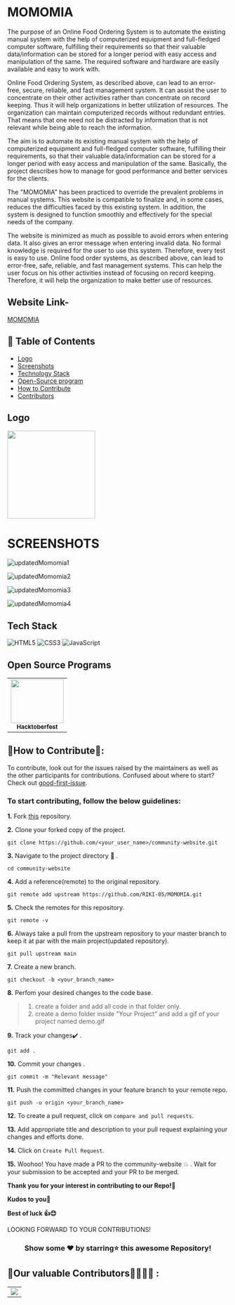 # MOMOMIA

The purpose of an Online Food Ordering System is to automate the existing manual system with the help of computerized equipment and full-fledged computer software, fulfilling their requirements so that their valuable data/information can be stored for a longer period with easy access and manipulation of the same. The required software and hardware are easily available and easy to work with.

Online Food Ordering System, as described above, can lead to an error-free, secure, reliable, and fast management system. It can assist the user to concentrate on their other activities rather than concentrate on record keeping. Thus it will help organizations in better utilization of resources. The organization can maintain computerized records without redundant entries. That means that one need not be distracted by information that is not relevant while being able to reach the information.

The aim is to automate its existing manual system with the help of computerized equipment and full-fledged computer software, fulfilling their requirements, so that their valuable data/information can be stored for a longer period with easy access and manipulation of the same. Basically, the project describes how to manage for good performance and better services for the clients.

The "MOMOMIA" has been practiced to override the prevalent problems in manual systems. This website is compatible to finalize and, in some cases, reduces the difficulties faced by this existing system. In addition, the system is designed to function smoothly and effectively for the special needs of the company.

The website is minimized as much as possible to avoid errors when entering data. It also gives an error message when entering invalid data. No formal knowledge is required for the user to use this system. Therefore, every test is easy to use. Online food order systems, as described above, can lead to error-free, safe, reliable, and fast management systems. This can help the user focus on his other activities instead of focusing on record keeping. Therefore, it will help the organization to make better use of resources.

## Website Link-
<a href="https://main--momomias.netlify.app/momomia/">MOMOMIA</a>

## 📝 Table of Contents
- [Logo](#logo)
- [Screenshots](#screenshots)
- [Technology Stack](#tech_stack)
- [Open-Source program](#open_source_programs)
- [How to Contribute](#How-to-Contribute)
- [Contributors](#contributors)

## Logo <a name = "logo"></a>
<img height =200px, src="https://user-images.githubusercontent.com/62802231/194802891-66d7c782-9765-419d-964b-b6bf6323b95a.gif"/>

# SCREENSHOTS <a name="screenshots"></a>

![updatedMomomia1](https://user-images.githubusercontent.com/89804314/194807939-f82645f0-acab-441f-8c69-ef15eaee3c7b.jpg)

![updatedMomomia2](https://user-images.githubusercontent.com/89804314/194807992-18e7d1bd-cbd0-46c5-b163-54548f6c98bf.jpg)

![updatedMomomia3](https://user-images.githubusercontent.com/89804314/194808047-36643fe9-ab51-43be-bc10-0079934eb661.jpg)

![updatedMomomia4](https://user-images.githubusercontent.com/89804314/194808259-bdb3e8a9-8d3c-4bfd-a8e4-e971653836a3.jpg)

## Tech Stack <a name = "tech_stack"></a>
<img alt="HTML5" src="https://img.shields.io/badge/html5-%23fca9ae.svg?style=for-the-badge&logo=html5&logoColor=140200"/>
<img alt="CSS3" src="https://img.shields.io/badge/css3-%23ffd2ce.svg?style=for-the-badge&logo=css3&logoColor=140200"/>
<img alt="JavaScript" src="https://img.shields.io/badge/javascript-%23e4626b.svg?style=for-the-badge&logo=javascript&logoColor=%23F7DF1E"/>

## Open Source Programs  <a name = "open_source_programs"></a>
<table>
<tr>
  <td align="center">
<a href="https://hacktoberfest.com/"><img src="https://user-images.githubusercontent.com/79099734/195970153-ee19d55b-20fc-4ddb-a91d-000773699c37.png" width=120px height=100px /><br /><sub><b>Hacktoberfest</b></sub></a>
 </td>
 </tr>
</table>

## 📌How to Contribute📝:<a name="How-to-Contribute"></a>

To contribute, look out for the issues raised by the maintainers as well as the other participants for contributions.
Confused about where to start? Check out [good-first-issue](https://github.com/RIKI-05/MOMOMIA/labels/good%20first%20issue).

### To start contributing, follow the below guidelines: 

**1.**  Fork [this](https://github.com/RIKI-05/MOMOMIA) repository.

**2.**  Clone your forked copy of the project.

```
git clone https://github.com/<your_user_name>/community-website.git
```

**3.** Navigate to the project directory :file_folder: .

```
cd community-website
```

**4.** Add a reference(remote) to the original repository.

```
git remote add upstream https://github.com/RIKI-05/MOMOMIA.git 
```

**5.** Check the remotes for this repository.

```
git remote -v
```

**6.** Always take a pull from the upstream repository to your master branch to keep it at par with the main project(updated repository).

```
git pull upstream main
```

**7.** Create a new branch.

```
git checkout -b <your_branch_name>
```

**8.** Perfom your desired changes to the code base.
> 1. create a folder and add all code in that folder only.
> 2. create a demo folder inside "Your Project" and add a gif of your project named demo.gif

**9.** Track your changes:heavy_check_mark: .

```
git add . 
```

**10.** Commit your changes .

```
git commit -m "Relevant message"
```

**11.** Push the committed changes in your feature branch to your remote repo.

```
git push -u origin <your_branch_name>
```

**12.** To create a pull request, click on `compare and pull requests`.

**13.** Add appropriate title and description to your pull request explaining your changes and efforts done.

**14.** Click on `Create Pull Request`.


**15.** Woohoo! You have made a PR to the community-website :boom: . Wait for your submission to be accepted and your PR to be merged.
</div>

**Thank you for your interest in contributing to our Repo!🏼**

**Kudos to you🎈**

**Best of luck 👍😊**


LOOKING FORWARD TO YOUR CONTRIBUTIONS!

<div align="center">

### Show some ❤️ by starring⭐ this awesome Repository!

</div>


## 📌Our valuable Contributors👩‍💻👨‍💻 : <a name="contributors"></a>
<table align="center">
<tr>
<td>
<a href="https://github.com/RIKI-05/MOMOMIA/graphs/contributors" align="center">
  <img src="https://contributors-img.web.app/image?repo=RIKI-05/MOMOMIA" /> 
</a>
</td>
</tr>
</table>

